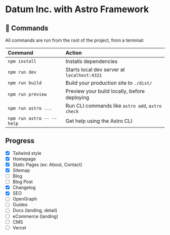 # Datum Inc. with Astro Framework


## 🧞 Commands

All commands are run from the root of the project, from a terminal:

| Command                   | Action                                           |
| :------------------------ | :----------------------------------------------- |
| `npm install`             | Installs dependencies                            |
| `npm run dev`             | Starts local dev server at `localhost:4321`      |
| `npm run build`           | Build your production site to `./dist/`          |
| `npm run preview`         | Preview your build locally, before deploying     |
| `npm run astro ...`       | Run CLI commands like `astro add`, `astro check` |
| `npm run astro -- --help` | Get help using the Astro CLI                     |


## Progress

- [x] Tailwind style
- [x] Homepage
- [x] Static Pages (ex: About, Contact)
- [x] Sitemap
- [ ] Blog
- [ ] Blog Post
- [x] Changelog
- [x] SEO
- [ ] OpenGraph
- [ ] Guides
- [ ] Docs (landing, detail)
- [ ] eCommerce (landing)
- [ ] CMS
- [ ] Vercel
